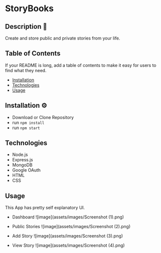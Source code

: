 # StoryBooks

## Description 📝

Create and store public and private stories from your life.

## Table of Contents

If your README is long, add a table of contents to make it easy for users to find what they need.

- [Installation](#installation)
- [Technologies](#technologies)
- [Usage](#usage)

## Installation ⚙

- Download or Clone Repository
- run `npm install`
- run `npm start`

## Technologies

- Node.js
- Express.js
- MongoDB
- Google OAuth
- HTML
- CSS

## Usage

This App has pretty self explanatory UI.

- Dashboard
![image](assets/images/Screenshot (1).png)

- Public Stories
![image](assets/images/Screenshot (2).png)

- Add Story
![image](assets/images/Screenshot (3).png)

- View Story
![image](assets/images/Screenshot (4).png)
